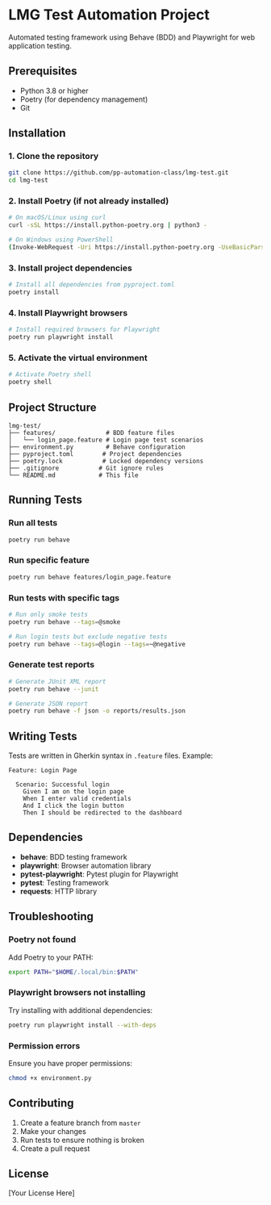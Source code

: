 # LMG Test Automation Project

Automated testing framework using Behave (BDD) and Playwright for web application testing.

## Prerequisites

- Python 3.8 or higher
- Poetry (for dependency management)
- Git

## Installation

### 1. Clone the repository

```bash
git clone https://github.com/pp-automation-class/lmg-test.git
cd lmg-test
```

### 2. Install Poetry (if not already installed)

```bash
# On macOS/Linux using curl
curl -sSL https://install.python-poetry.org | python3 -

# On Windows using PowerShell
(Invoke-WebRequest -Uri https://install.python-poetry.org -UseBasicParsing).Content | py -
```

### 3. Install project dependencies

```bash
# Install all dependencies from pyproject.toml
poetry install
```

### 4. Install Playwright browsers

```bash
# Install required browsers for Playwright
poetry run playwright install
```

### 5. Activate the virtual environment

```bash
# Activate Poetry shell
poetry shell
```

## Project Structure

```
lmg-test/
├── features/              # BDD feature files
│   └── login_page.feature # Login page test scenarios
├── environment.py         # Behave configuration
├── pyproject.toml        # Project dependencies
├── poetry.lock           # Locked dependency versions
├── .gitignore           # Git ignore rules
└── README.md            # This file
```

## Running Tests

### Run all tests

```bash
poetry run behave
```

### Run specific feature

```bash
poetry run behave features/login_page.feature
```

### Run tests with specific tags

```bash
# Run only smoke tests
poetry run behave --tags=@smoke

# Run login tests but exclude negative tests
poetry run behave --tags=@login --tags=~@negative
```

### Generate test reports

```bash
# Generate JUnit XML report
poetry run behave --junit

# Generate JSON report
poetry run behave -f json -o reports/results.json
```

## Writing Tests

Tests are written in Gherkin syntax in `.feature` files. Example:

```gherkin
Feature: Login Page
  
  Scenario: Successful login
    Given I am on the login page
    When I enter valid credentials
    And I click the login button
    Then I should be redirected to the dashboard
```

## Dependencies

- **behave**: BDD testing framework
- **playwright**: Browser automation library
- **pytest-playwright**: Pytest plugin for Playwright
- **pytest**: Testing framework
- **requests**: HTTP library

## Troubleshooting

### Poetry not found

Add Poetry to your PATH:
```bash
export PATH="$HOME/.local/bin:$PATH"
```

### Playwright browsers not installing

Try installing with additional dependencies:
```bash
poetry run playwright install --with-deps
```

### Permission errors

Ensure you have proper permissions:
```bash
chmod +x environment.py
```

## Contributing

1. Create a feature branch from `master`
2. Make your changes
3. Run tests to ensure nothing is broken
4. Create a pull request

## License

[Your License Here]